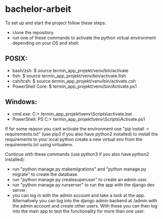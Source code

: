 # bachelor-arbeit

To set up and start the project follow these steps:

- clone the repository.
- run one of these commands to activate the python virtual environment depending on your OS and shell:

## POSIX:
- bash/zsh:          $ source termin_app_projekt/venv/bin/activate
- fish:              $ source termin_app_projekt/venv/bin/activate.fish
- csh/tcsh:          $ source termin_app_projekt/venv/bin/activate.csh
- PowerShell Core:   $ termin_app_projekt/venv/bin/Activate.ps1

## Windows:
- cmd.exe:           C:\> termin_app_projekt\venv\Scripts\activate.bat
- PowerShell:        PS C:\> termin_app_projekt\venv\Scripts\Activate.ps1
 
If for some reason you cant activate the environment use "pip install -r requirements.txt" (use pip3 if you also have python2 installed) to install the requirements to your local python create a new virtual env from the requirements.txt using virtualenv.

Continue with these commands (use python3 if you also have python2 installed):    
- run "python manage.py makemigrations" and "python manage.py migrate" to create the database.
- run "python manage.py createsuperuser" to create an admin user.
- run "python manage.py runserver" to run the app with the django dev server.
- you can log in with the admin account and take a look at the app. Alternatively you can log into the django admin backend at /admin with the admin account 
and create other users. With these you can then log into the main app to test the functionality for more than one user.
